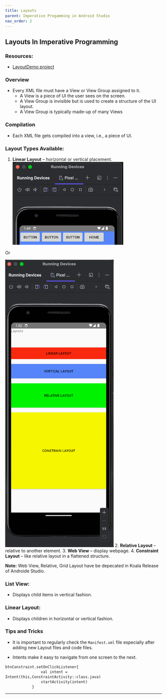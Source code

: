 ```yaml
---
title: Layouts 
parent: Imperative Progamming in Android Studio
nav_order: 2
---
```


## Layouts In Imperative Programming

### Resources:
- [LayoutDemo project](https://github.com/Mbialowas10/LayoutDemo2024)

### Overview
- Every XML file must have a View or View Group assigned to it.
  - A View is a piece of UI the user sees on the screen.
  - A View Group is invisible but is used to create a structure of the UI layout.
  - A View Group is typically made-up of many Views

### Compilation
- Each XML file gets compiled into a view, i.e., a piece of UI.

### Layout Types Available:
1. **Linear Layout** – horizontal or vertical placement.
![Linear (Horizontal) Layout Display](img/linear_layout.png)

Or

![Linear (Vertical) Layout Display](img/vertical_layout.png)
2. **Relative Layout** – relative to another element.
3. **Web View** – display webpage.
4. **Constraint Layout** – like relative layout in a flattened structure.

**Note:** Web View, Relative, Grid Layout have be depecated in Koala Release of Androide Studio.

### List View:
- Displays child items in vertical fashion.

### Linear Layout:
- Displays children in horizontal or vertical fashion.

### Tips and Tricks
  
- It is important to regularly check the `Manifest.xml` file especially 
after adding new Layout files and code files.

- Intents make it easy to navigate from one screen to the next.
```
btnConstraint.setOnClickListener{
                val intent = Intent(this,ConstraintActivity::class.java)
                startActivity(intent)
            }
```

---

